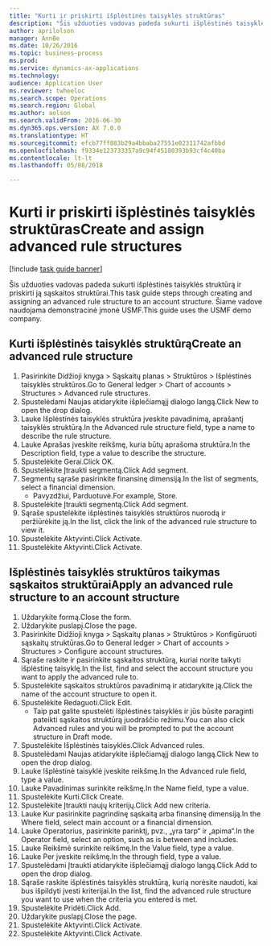 ```yaml
--- 
title: "Kurti ir priskirti išplėstinės taisyklės struktūras"
description: "Šis užduoties vadovas padeda sukurti išplėstinės taisyklės struktūrą ir priskirti ją sąskaitos struktūrai."
author: aprilolson
manager: AnnBe
ms.date: 10/26/2016
ms.topic: business-process
ms.prod: 
ms.service: dynamics-ax-applications
ms.technology: 
audience: Application User
ms.reviewer: twheeloc
ms.search.scope: Operations
ms.search.region: Global
ms.author: aolson
ms.search.validFrom: 2016-06-30
ms.dyn365.ops.version: AX 7.0.0
ms.translationtype: HT
ms.sourcegitcommit: efcb77ff883b29a4bbaba27551e02311742afbbd
ms.openlocfilehash: f9334e123733357a9c94f45180393b93cf4c40ba
ms.contentlocale: lt-lt
ms.lasthandoff: 05/08/2018

---
```

# <a name="create-and-assign-advanced-rule-structures"></a><span data-ttu-id="f47d9-103">Kurti ir priskirti išplėstinės taisyklės struktūras</span><span class="sxs-lookup"><span data-stu-id="f47d9-103">Create and assign advanced rule structures</span></span>

[!include [task guide banner](../../includes/task-guide-banner.md)]

<span data-ttu-id="f47d9-104">Šis užduoties vadovas padeda sukurti išplėstinės taisyklės struktūrą ir priskirti ją sąskaitos struktūrai.</span><span class="sxs-lookup"><span data-stu-id="f47d9-104">This task guide steps through creating and assigning an advanced rule structure to an account structure.</span></span> <span data-ttu-id="f47d9-105">Šiame vadove naudojama demonstracinė įmonė USMF.</span><span class="sxs-lookup"><span data-stu-id="f47d9-105">This guide uses the USMF demo company.</span></span>


## <a name="create-an-advanced-rule-structure"></a><span data-ttu-id="f47d9-106">Kurti išplėstinės taisyklės struktūrą</span><span class="sxs-lookup"><span data-stu-id="f47d9-106">Create an advanced rule structure</span></span>
1. <span data-ttu-id="f47d9-107">Pasirinkite Didžioji knyga > Sąskaitų planas > Struktūros > Išplėstinės taisyklės struktūros.</span><span class="sxs-lookup"><span data-stu-id="f47d9-107">Go to General ledger > Chart of accounts > Structures > Advanced rule structures.</span></span>
2. <span data-ttu-id="f47d9-108">Spustelėdami Naujas atidarykite išplečiamąjį dialogo langą.</span><span class="sxs-lookup"><span data-stu-id="f47d9-108">Click New to open the drop dialog.</span></span>
3. <span data-ttu-id="f47d9-109">Lauke Išplėstinės taisyklės struktūra įveskite pavadinimą, aprašantį taisyklės struktūrą.</span><span class="sxs-lookup"><span data-stu-id="f47d9-109">In the Advanced rule structure field, type a name to describe the rule structure.</span></span>
4. <span data-ttu-id="f47d9-110">Lauke Aprašas įveskite reikšmę, kuria būtų aprašoma struktūra.</span><span class="sxs-lookup"><span data-stu-id="f47d9-110">In the Description field, type a value to describe the structure.</span></span>
5. <span data-ttu-id="f47d9-111">Spustelėkite Gerai.</span><span class="sxs-lookup"><span data-stu-id="f47d9-111">Click OK.</span></span>
6. <span data-ttu-id="f47d9-112">Spustelėkite Įtraukti segmentą.</span><span class="sxs-lookup"><span data-stu-id="f47d9-112">Click Add segment.</span></span>
7. <span data-ttu-id="f47d9-113">Segmentų sąraše pasirinkite finansinę dimensiją.</span><span class="sxs-lookup"><span data-stu-id="f47d9-113">In the list of segments, select a financial dimension.</span></span>
    * <span data-ttu-id="f47d9-114">Pavyzdžiui, Parduotuvė.</span><span class="sxs-lookup"><span data-stu-id="f47d9-114">For example, Store.</span></span>  
8. <span data-ttu-id="f47d9-115">Spustelėkite Įtraukti segmentą.</span><span class="sxs-lookup"><span data-stu-id="f47d9-115">Click Add segment.</span></span>
9. <span data-ttu-id="f47d9-116">Sąraše spustelėkite išplėstinės taisyklės struktūros nuorodą ir peržiūrėkite ją.</span><span class="sxs-lookup"><span data-stu-id="f47d9-116">In the list, click the link of the advanced rule structure to view it.</span></span>
10. <span data-ttu-id="f47d9-117">Spustelėkite Aktyvinti.</span><span class="sxs-lookup"><span data-stu-id="f47d9-117">Click Activate.</span></span>
11. <span data-ttu-id="f47d9-118">Spustelėkite Aktyvinti.</span><span class="sxs-lookup"><span data-stu-id="f47d9-118">Click Activate.</span></span>

## <a name="apply-an-advanced-rule-structure-to-an-account-structure"></a><span data-ttu-id="f47d9-119">Išplėstinės taisyklės struktūros taikymas sąskaitos struktūrai</span><span class="sxs-lookup"><span data-stu-id="f47d9-119">Apply an advanced rule structure to an account structure</span></span>
1. <span data-ttu-id="f47d9-120">Uždarykite formą.</span><span class="sxs-lookup"><span data-stu-id="f47d9-120">Close the form.</span></span>
2. <span data-ttu-id="f47d9-121">Uždarykite puslapį.</span><span class="sxs-lookup"><span data-stu-id="f47d9-121">Close the page.</span></span>
3. <span data-ttu-id="f47d9-122">Pasirinkite Didžioji knyga > Sąskaitų planas > Struktūros > Konfigūruoti sąskaitų struktūras.</span><span class="sxs-lookup"><span data-stu-id="f47d9-122">Go to General ledger > Chart of accounts > Structures > Configure account structures.</span></span>
4. <span data-ttu-id="f47d9-123">Sąraše raskite ir pasirinkite sąskaitos struktūrą, kuriai norite taikyti išplėstinę taisyklę.</span><span class="sxs-lookup"><span data-stu-id="f47d9-123">In the list, find and select the account structure you want to apply the advanced rule to.</span></span>
5. <span data-ttu-id="f47d9-124">Spustelėkite sąskaitos struktūros pavadinimą ir atidarykite ją.</span><span class="sxs-lookup"><span data-stu-id="f47d9-124">Click the name of the account structure to open it.</span></span>
6. <span data-ttu-id="f47d9-125">Spustelėkite Redaguoti.</span><span class="sxs-lookup"><span data-stu-id="f47d9-125">Click Edit.</span></span>
    * <span data-ttu-id="f47d9-126">Taip pat galite spustelėti Išplėstinės taisyklės ir jūs būsite paraginti pateikti sąskaitos struktūrą juodraščio režimu.</span><span class="sxs-lookup"><span data-stu-id="f47d9-126">You can also click Advanced rules and you will be prompted to put the account structure in Draft mode.</span></span>  
7. <span data-ttu-id="f47d9-127">Spustelėkite Išplėstinės taisyklės.</span><span class="sxs-lookup"><span data-stu-id="f47d9-127">Click Advanced rules.</span></span>
8. <span data-ttu-id="f47d9-128">Spustelėdami Naujas atidarykite išplečiamąjį dialogo langą.</span><span class="sxs-lookup"><span data-stu-id="f47d9-128">Click New to open the drop dialog.</span></span>
9. <span data-ttu-id="f47d9-129">Lauke Išplėstinė taisyklė įveskite reikšmę.</span><span class="sxs-lookup"><span data-stu-id="f47d9-129">In the Advanced rule field, type a value.</span></span>
10. <span data-ttu-id="f47d9-130">Lauke Pavadinimas surinkite reikšmę.</span><span class="sxs-lookup"><span data-stu-id="f47d9-130">In the Name field, type a value.</span></span>
11. <span data-ttu-id="f47d9-131">Spustelėkite Kurti.</span><span class="sxs-lookup"><span data-stu-id="f47d9-131">Click Create.</span></span>
12. <span data-ttu-id="f47d9-132">Spustelėkite Įtraukti naujų kriterijų.</span><span class="sxs-lookup"><span data-stu-id="f47d9-132">Click Add new criteria.</span></span>
13. <span data-ttu-id="f47d9-133">Lauke Kur pasirinkite pagrindinę sąskaitą arba finansinę dimensiją.</span><span class="sxs-lookup"><span data-stu-id="f47d9-133">In the Where field, select main account or a financial dimension.</span></span>
14. <span data-ttu-id="f47d9-134">Lauke Operatorius, pasirinkite parinktį, pvz., „yra tarp“ ir „apima“.</span><span class="sxs-lookup"><span data-stu-id="f47d9-134">In the Operator field, select an option, such as is between and includes.</span></span>
15. <span data-ttu-id="f47d9-135">Lauke Reikšmė surinkite reikšmę.</span><span class="sxs-lookup"><span data-stu-id="f47d9-135">In the Value field, type a value.</span></span>
16. <span data-ttu-id="f47d9-136">Lauke Per įveskite reikšmę.</span><span class="sxs-lookup"><span data-stu-id="f47d9-136">In the through field, type a value.</span></span>
17. <span data-ttu-id="f47d9-137">Spustelėdami Įtraukti atidarykite išplečiamąjį dialogo langą.</span><span class="sxs-lookup"><span data-stu-id="f47d9-137">Click Add to open the drop dialog.</span></span>
18. <span data-ttu-id="f47d9-138">Sąraše raskite išplėstinės taisyklės struktūrą, kurią norėsite naudoti, kai bus išpildyti įvesti kriterijai.</span><span class="sxs-lookup"><span data-stu-id="f47d9-138">In the list, find the advanced rule structure you want to use when the criteria you entered is met.</span></span>
19. <span data-ttu-id="f47d9-139">Spustelėkite Pridėti.</span><span class="sxs-lookup"><span data-stu-id="f47d9-139">Click Add.</span></span>
20. <span data-ttu-id="f47d9-140">Uždarykite puslapį.</span><span class="sxs-lookup"><span data-stu-id="f47d9-140">Close the page.</span></span>
21. <span data-ttu-id="f47d9-141">Spustelėkite Aktyvinti.</span><span class="sxs-lookup"><span data-stu-id="f47d9-141">Click Activate.</span></span>
22. <span data-ttu-id="f47d9-142">Spustelėkite Aktyvinti.</span><span class="sxs-lookup"><span data-stu-id="f47d9-142">Click Activate.</span></span>



